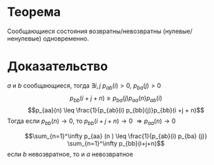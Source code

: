 # Теорема
Сообщающиеся состояния возвратны/невозвратны (нулевые/ненулевые) одновременно.
# Доказательство
$a$ и $b$ сообщающиеся, тогда $\exists i, j$ $p_{ab}(i) > 0$, $p_{ba}(j) > 0$
$$p_{bb}(i+j+n) \geq p_{ba}(j) p_{aa}(n) p_{ab} (i)$$
$$p_{aa}(n) \leq \frac{1}{p_{ab}(i) p_{bb}(j)}p_{bb}(i +j + n)$$
Тогда если $p_{bb}(n) \to 0$, то $p_{bb}(i + j + n) \to 0$  $\Rightarrow p_{aa}(n ) \to 0$

$$\sum_{n=1}^\infty p_{aa} (n ) \leq \frac{1}{p_{ab}(i) p_{ba} (j)} \sum_{n=1}^\infty p_{bb}(i+j+n)$$ если $b$ невозвратное, то и $a$ невозвратное